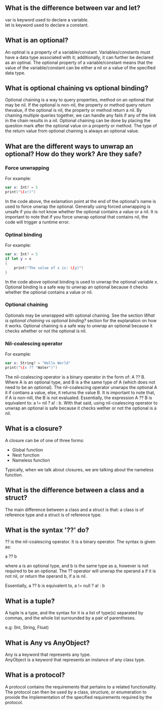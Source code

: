 ## What is the difference between var and let?

var is keyword used to declare a variable.  
let is keyword used to declare a constant.

## What is an optional?

An optinal is a property of a variable/constant. Variables/constants must have a data type associated with it; additionally, it can further be declared as an optinal. The optional property of a variable/constant means that the value of the variable/constant can be either a nil or a value of the specified data type.

## What is optional chaining vs optional binding?

Optional chaining is a way to query properties, method on an optional that may be nil. If the optional is non-nil, the property or method query return thevalue, if the optional is nil, the property or method return a nil. By chaining multiple queries together, we can handle any fails if any of the link in the chain results in a nil. Optional chaining can be done by placing the question mark after the optional value on a property or method. The type of the return value from optional chaining is always an optional value. 

## What are the different ways to unwrap an optional? How do they work? Are they safe?

### Force unwrapping
For example:  
```swift
var x: Int? = 5
print("\(x!)")
```
In the code above, the exlamation point at the end of the optional's name is used to force unwrap the optional. Generally using forced unwrapping is unsafe if you do not know whether the optional contains a value or a nil. It is important to note that if you force unwrap optional that contains nil, the code will trigger a runtime error.

### Optinal binding
For example:  
```swift
var x: Int? = 5
if let y = x
{
	print("The value of x is: \(y)")	
}
```
In the code above optional binding is used to unwrap the optional variable x. Optional binding is a safe way to unwrap an optional because it checks whether the optional contains a value or nil.

### Optional chaining
Optionals may be unwrapped with optional chaining. See the section *What is optional chaining vs optional binding?* section for the explanation on how it works. Optional chaining is a safe way to unwrap an optional because it checks whether or not the optional is nil.


### Nil-coalescing operator
For example:  
```swift
var x: String? = "Hello World"
print("\(x ?? "Water")")
```
The nil-coalescing operator is a binary operator in the form of: A ?? B. Where A is an optional type, and B is a the same type of A (which does not need to be an optional). The nil-coalescing operator unwraps the optional A it if contians a value, else, it returns the value B. It is important to note that, if A is non-nill, the B is not evaluated. Essentially, the expression A ?? B is equivalent to: a != nil ? a! : b. With that said, using nil-coalescing operator to unwrap an optional is safe because it checks wether or not the optional is a nil.


## What is a closure?

A closure can be of one of three forms:
* Global function
* Nest function
* Nameless function

Typically, when we talk about closures, we are talking about the nameless function.

## What is the difference between a class and a struct?

The main difference between a class and a struct is that: a class is of reference type and a struct is of reference type.

## What is the syntax '??' do?

?? is the nil-coalescing operator. It is a binary operator. The syntax is given as:

a ?? b

where a is an optional type, and b is the same type as a, however is not required to be an optional. The ?? operator will unwrap the operand a if it is not nil, or return the operand b, if a is nil. 

Essentially, a ?? b is equivalent to, a != null ? a! : b

## What is a tuple?

A tuple is a type, and the syntax for it is a list of type(s) separated by commas, and the whole list surrounded by a pair of parentheses.

e.g: (Int, String, Float)

## What is Any vs AnyObject?

Any is a keyword that represents any type.  
AnyObject is a keyword that represents an instance of any class type.

## What is a protocol?

A protocol contains the requirements that pertains to a related functionality. The protocol can then be used by a class, structure, or enumeration to provide the implementation of the specified requirements required by the protocol. 

